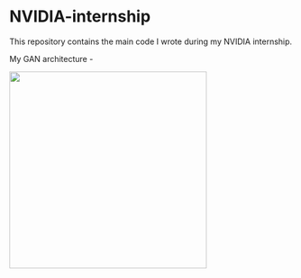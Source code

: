 # NVIDIA-internship
This repository contains the main code I wrote during my NVIDIA internship. 

My GAN architecture - 

<img src="https://github.com/27rg5/NVIDIA-internship/blob/master/GAN/GAN_architecture.png" width="350">
